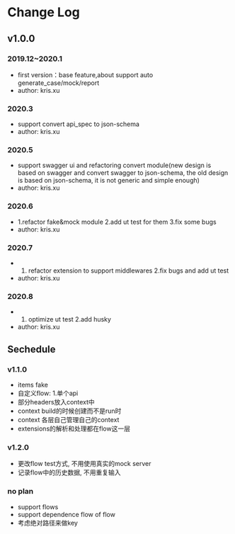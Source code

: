 # Change Log

## v1.0.0

### 2019.12~2020.1

- first version：base feature,about support auto generate_case/mock/report
- author: kris.xu

### 2020.3

- support convert api_spec to json-schema
- author: kris.xu

### 2020.5

- support swagger ui and refactoring convert module(new design is based on swagger and convert swagger to json-schema, the old design is based on json-schema, it is not generic and simple enough)
- author: kris.xu

### 2020.6

- 1.refactor fake&mock module 2.add ut test for them 3.fix some bugs
- author: kris.xu

### 2020.7

- 1. refactor extension to support middlewares 2.fix bugs and add ut test
- author: kris.xu

### 2020.8

- 1. optimize ut test 2.add husky
- author: kris.xu

## Sechedule

### v1.1.0

- items fake
- 自定义flow: 1.单个api
- 部分headers放入context中
- context build的时候创建而不是run时
- context 各层自己管理自己的context
- extensions的解析和处理都在flow这一层

### v1.2.0

- 更改flow test方式, 不用使用真实的mock server
- 记录flow中的历史数据, 不用重复输入

### no plan

- support flows
- support dependence flow of flow
- 考虑绝对路径来做key
